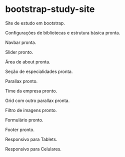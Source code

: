 # bootstrap-study-site
Site de estudo em bootstrap.

Configurações de bibliotecas e estrutura básica pronta.

Navbar pronta.

Slider pronto.

Área de about pronta.

Seção de especialidades pronta.

Parallax pronto.

Time da empresa pronto.

Grid com outro parallax pronta.

Filtro de imagens pronto.

Formulário pronto.

Footer pronto.

Responsivo para Tablets.

Responsivo para Celulares.